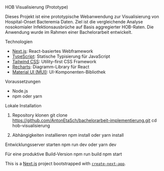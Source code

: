 HOB Visualisierung (Prototype)

Dieses Projekt ist eine prototypische Webanwendung zur Visualisierung von Hospital-Onset Bacteremia Daten. Ziel ist die vergleichende Analyse nosokomialer Infektionsausbrüche auf Basis aggregierter HOB-Raten.
Die Anwendung wurde im Rahmen einer Bachelorarbeit entwickelt.

Technologien
- [Next.js](https://nextjs.org/): React-basiertes Webframework
- [TypeScript](https://www.typescriptlang.org/): Statische Typisierung für JavaScript
- [Tailwind CSS](https://tailwindcss.com/): Utility-first CSS Framework
- [Recharts](https://recharts.org/): Diagramm-Library für React
- [Material UI (MUI)](https://mui.com/): UI-Komponenten-Bibliothek

Voraussetzungen
- Node.js
- npm oder yarn

Lokale Installation

1. Repository klonen
git clone https://github.com/AntonEtaSch/bachelorarbeit-implementierung.git
cd hob-visualisierung

2. Abhängigkeiten installieren
npm install
oder
yarn install

Entwicklungsserver starten
npm run dev
oder
yarn dev

Für eine produktive Build-Version
npm run build
npm start

This is a [Next.js](https://nextjs.org) project bootstrapped with [`create-next-app`](https://nextjs.org/docs/app/api-reference/cli/create-next-app).
